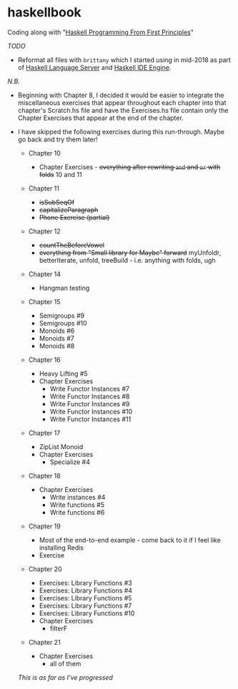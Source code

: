 # haskellbook
Coding along with "[Haskell Programming From First Principles](http://haskellbook.com)"

*TODO*
* Reformat all files with `brittany` which I started using in mid-2018 as part of
  [Haskell Language Server](https://github.com/alanz/vscode-hie-server)
  and [Haskell IDE Engine](https://github.com/alanz/haskell-ide-engine).

*N.B.*
* Beginning with Chapter 8, I decided it would be easier to integrate the miscellaneous
  exercises that appear throughout each chapter into that chapter's Scratch.hs file and have
  the Exercises.hs file contain only the Chapter Exercises that appear at the end of the
  chapter.
* I have skipped the following exercises during this run-through. Maybe go back and try them later!

    * Chapter 10
        * Chapter Exercises -
          ~~everything after rewriting `and` and `or` with folds~~
          10 and 11

    * Chapter 11
        * ~~isSubSeqOf~~
        * ~~capitalizeParagraph~~
        * ~~Phone Exercise (partial)~~

    * Chapter 12
        * ~~countTheBeforeVowel~~
        * ~~everything from "Small library for Maybe" forward~~ myUnfoldr, betterIterate,
          unfold, treeBuild - i.e. anything with folds, ugh

    * Chapter 14
        * Hangman testing

    * Chapter 15
        * Semigroups #9
        * Semigroups #10
        * Monoids #6
        * Monoids #7
        * Monoids #8

    * Chapter 16
        * Heavy Lifting #5
        * Chapter Exercises
            * Write Functor Instances #7
            * Write Functor Instances #8
            * Write Functor Instances #9
            * Write Functor Instances #10
            * Write Functor Instances #11

    * Chapter 17
        * ZipList Monoid
        * Chapter Exercises
            * Specialize #4

    * Chapter 18
        * Chapter Exercises
            * Write instances #4
            * Write functions #5
            * Write functions #6

    * Chapter 19
        * Most of the end-to-end example - come back to it if I feel like installing Redis
        * Exercise

    * Chapter 20
        * Exercises: Library Functions #3
        * Exercises: Library Functions #4
        * Exercises: Library Functions #5
        * Exercises: Library Functions #7
        * Exercises: Library Functions #10
        * Chapter Exercises
            * filterF

    * Chapter 21
        * Chapter Exercises
            * all of them

    *This is as far as I've progressed*